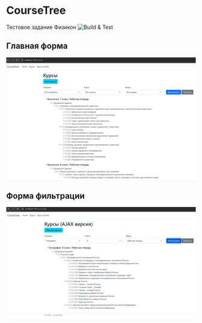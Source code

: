 # CourseTree
Тестовое задание Физикон
![Build & Test](https://github.com/SourceSurfer/CourseTree/actions/workflows/ci.yml/badge.svg)

## Главная форма

![Filter Form](CourseTree/Images/MainForm.png)

## Форма фильтрации

![Filter Form](CourseTree/Images/Filter%20Form.png)
